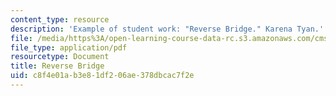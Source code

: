 ```yaml
---
content_type: resource
description: 'Example of student work: "Reverse Bridge." Karena Tyan.'
file: /media/https%3A/open-learning-course-data-rc.s3.amazonaws.com/cms-608-game-design-spring-2008/c8f4e01ab3e81df206ae378dbcac7f2e_tyan2.pdf
file_type: application/pdf
resourcetype: Document
title: Reverse Bridge
uid: c8f4e01a-b3e8-1df2-06ae-378dbcac7f2e
---
```

